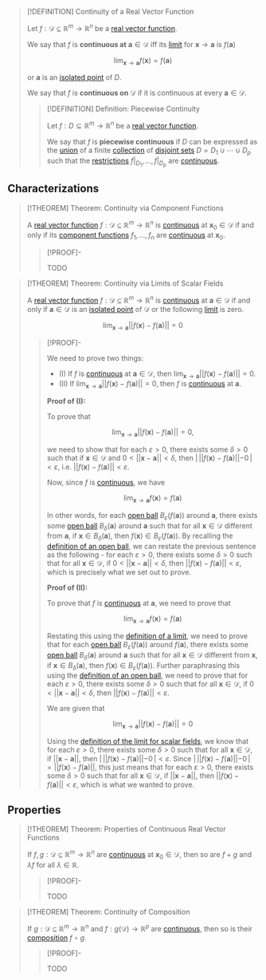 >[!DEFINITION] Continuity of a Real Vector Function
>
>Let $f: \mathcal{D} \subseteq \mathbb{R}^m \to \mathbb{R}^n$ be a [real vector function](Real%20Vector%20Function.md).
>
>We say that $f$ is **continuous at** $\mathbf{a} \in \mathcal{D}$ iff its [limit](Limits%20of%20Real%20Vector%20Functions.md) for $\mathbf{x} \to \mathbf{a}$ is $f(\mathbf{a})$
>
>$$
>\lim_{\mathbf{x} \to \mathbf{a}} f(\mathbf{x}) = f(\mathbf{a})
>$$
>
>or $\mathbf{a}$ is an [isolated point](../../../Topology/Interior,%20Boundary,%20Exterior/Isolated%20Points.md) of $D$.
>
>We say that $f$ is **continuous on** $\mathcal{D}$ if it is continuous at every $\mathbf{a} \in \mathcal{D}$.
>
>>[!DEFINITION] Definition: Piecewise Continuity
>>
>>Let $f: D \subseteq \mathbb{R}^m \to \mathbb{R}^n$ be a [real vector function](Real%20Vector%20Function.md).
>>
>>We say that $f$ is **piecewise continuous** if $D$ can be expressed as the [union](../../../Set%20Theory/Collections/Operations%20with%20Collections.md) of a finite [collection](../../../Set%20Theory/Collections/index.md) of [disjoint sets](../../../../Set%20Theory/Disjoint%20Sets.md) $D = D_1 \cup \cdots \cup D_p$ such that the [restrictions](../../Functions/Restriction.md) $f\big|_{D_1},\ldots, f\big|_{D_p}$ are [continuous](Continuity%20of%20Real%20Vector%20Functions.md).
>>
>

## Characterizations

>[!THEOREM] Theorem: Continuity via Component Functions
>
>A [real vector function](Real%20Vector%20Function.md) $f: \mathcal{D} \subseteq \mathbb{R}^m \to \mathbb{R}^n$ is [continuous](Continuity%20of%20Real%20Vector%20Functions.md) at $\mathbf{x}_0 \in \mathcal{D}$ if and only if its [component functions](Real%20Vector%20Function.md) $f_1, \dotsc, f_n$ are [continuous](Continuity%20of%20Real%20Vector%20Functions.md) at $\mathbf{x}_0$.
>
>>[!PROOF]-
>>
>>TODO
>>
>

>[!THEOREM] Theorem: Continuity via Limits of Scalar Fields
>
>A [real vector function](Real%20Vector%20Function.md) $f: \mathcal{D} \subseteq \mathbb{R}^m \to \mathbb{R}^n$ is [continuous](Continuity%20of%20Real%20Vector%20Functions.md) at $\mathbf{a} \in \mathcal{D}$ if and only if $\mathbf{a} \in \mathcal{D}$ is an [isolated point](../../../Topology/Interior,%20Boundary,%20Exterior/Isolated%20Points.md) of $\mathcal{D}$ or the following [limit](Scalar%20Fields/Limits%20of%20Real%20Scalar%20Fields.md) is zero.
>
>$$
>\lim_{\mathbf{x} \to \mathbf{a}} ||f(\mathbf{x}) - f(\mathbf{a})|| = 0
>$$
>
>>[!PROOF]-
>>
>>We need to prove two things:
>>
>>- (I) If $f$ is [continuous](Continuity%20of%20Real%20Vector%20Functions.md) at $\mathbf{a} \in \mathcal{D}$, then $\lim_{\mathbf{x} \to \mathbf{a}} ||f(\mathbf{x}) - f(\mathbf{a})|| = 0$.
>>- (II) If $\lim_{\mathbf{x} \to \mathbf{a}} ||f(\mathbf{x}) - f(\mathbf{a})|| = 0$, then $f$ is [continuous](Continuity%20of%20Real%20Vector%20Functions.md) at $\mathbf{a}$.
>>
>>**Proof of (I):**
>>
>>To prove that
>>
>>$$
>>\lim_{\mathbf{x} \to \mathbf{a}} ||f(\mathbf{x}) - f(\mathbf{a})|| = 0,
>>$$
>>
>>we need to show that for each $\varepsilon \gt 0$, there exists some $\delta \gt 0$ such that if $\mathbf{x} \in \mathcal{D}$ and $0 \lt ||\mathbf{x} - \mathbf{a}|| \lt \delta$, then $| \, ||f(\mathbf{x}) - f(\mathbf{a})|| - 0 \,|\lt \varepsilon$, i.e. $||f(\mathbf{x}) - f(\mathbf{a})||\lt \varepsilon$.
>>
>>Now, since $f$ is [continuous](Continuity%20of%20Real%20Vector%20Functions.md), we have
>>
>>$$
>>\lim_{\mathbf{x} \to \mathbf{a}} f(\mathbf{x}) = f(\mathbf{a})
>>$$
>>
>>In other words, for each [open ball](../The%20Topology%20of%20Euclidean%20Space.md) $B_{\varepsilon}(f(\mathbf{a}))$ around $\mathbf{a}$, there exists some [open ball](../The%20Topology%20of%20Euclidean%20Space.md) $B_{\delta}(\mathbf{a})$ around $\mathbf{a}$ such that for all $\mathbf{x} \in \mathcal{D}$ different from $\mathbf{a}$, if $\mathbf{x} \in B_{\delta}(\mathbf{a})$, then $f(\mathbf{x}) \in B_{\varepsilon}(f(\mathbf{a}))$. By recalling the [definition of an open ball](../../../Topology/Metric%20Spaces/index.md), we can restate the previous sentence as the following - for each $\varepsilon \gt 0$, there exists some $\delta \gt 0$ such that for all $\mathbf{x} \in \mathcal{D}$, if $0 \lt || \mathbf{x} - \mathbf{a} || \lt \delta$, then $|| f(\mathbf{x}) - f(\mathbf{a}) || \lt \varepsilon$, which is precisely what we set out to prove.
>>
>>**Proof of (II):**
>>
>>To prove that $f$ is [continuous](Continuity%20of%20Real%20Vector%20Functions.md) at $\mathbf{a}$, we need to prove that
>>
>>$$
>>\lim_{ \mathbf{x} \to \mathbf{a}} f(\mathbf{x}) = f(\mathbf{a})
>>$$
>>
>>Restating this using the [definition of a limit](Limits%20of%20Real%20Vector%20Functions.md), we need to prove that for each [open ball](../The%20Topology%20of%20Euclidean%20Space.md) $B_{\varepsilon}(f(\mathbf{a}))$ around $f(\mathbf{a})$, there exists some [open ball](../The%20Topology%20of%20Euclidean%20Space.md) $B_{\delta}(\mathbf{a})$ around $\mathbf{a}$ such that for all $\mathbf{x} \in \mathcal{D}$ different from $\mathbf{x}$, if $\mathbf{x} \in B_{\delta}(\mathbf{a})$, then $f(\mathbf{x}) \in B_{\varepsilon}(f(\mathbf{a}))$. Further paraphrasing this using the [definition of an open ball](../../../Topology/Metric%20Spaces/index.md), we need to prove that for each $\varepsilon \gt 0$, there exists some $\delta \gt 0$ such that for all $\mathbf{x} \in \mathcal{D}$, if $0 \lt || \mathbf{x} - \mathbf{a} || \lt \delta$, then $|| f(\mathbf{x}) - f(\mathbf{a}) || \lt \varepsilon$.
>>
>>We are given that
>>
>>$$
>>\lim_{\mathbf{x} \to \mathbf{a}} ||f(\mathbf{x}) - f(\mathbf{a})|| = 0
>>$$
>>
>>Using the [definition of the limit for scalar fields](Scalar%20Fields/Limits%20of%20Real%20Scalar%20Fields.md), we know that for each $\varepsilon \gt 0$, there exists some $\delta \gt 0$ such that for all $\mathbf{x} \in \mathcal{D}$, if $|| \mathbf{x} - \mathbf{a} ||$, then $|\, ||f(\mathbf{x}) - f(\mathbf{a})|| - 0 \,| \lt \varepsilon$. Since $|\, || f(\mathbf{x}) - f(\mathbf{a})|| - 0 \, | = || f(\mathbf{x}) - f(\mathbf{a}) ||$, this just means that for each $\varepsilon \gt 0$, there exists some $\delta \gt 0$ such that for all $\mathbf{x} \in \mathcal{D}$, if $|| \mathbf{x} - \mathbf{a} ||$, then $|| f(\mathbf{x}) - f(\mathbf{a}) || \lt \varepsilon$, which is what we wanted to prove.
>>

## Properties

>[!THEOREM] Theorem: Properties of Continuous Real Vector Functions
>
>If $f,g: \mathcal{D} \subseteq \mathbb{R}^m \to \mathbb{R}^n$ are [continuous](Continuity%20of%20Real%20Vector%20Functions.md) at $\mathbf{x}_0 \in \mathcal{D}$, then so are $f+g$ and $\lambda f$ for all $\lambda \in \mathbb{R}$.
>
> >[!PROOF]-
>>
>>TODO
>>
>

>[!THEOREM] Theorem: Continuity of Composition
>
>If $g: \mathcal{D} \subseteq \mathbb{R}^m \to \mathbb{R}^n$ and $f: g(\mathcal{D}) \to \mathbb{R}^p$ are [continuous](Continuity%20of%20Real%20Vector%20Functions.md), then so is their [composition](../../Functions/Composition.md) $f \circ g$.
>
>>[!PROOF]-
>>
>>TODO
>>
>